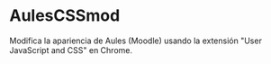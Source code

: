 # AulesCSSmod
Modifica la apariencia de Aules (Moodle) usando la extensión "User JavaScript and CSS" en Chrome.
